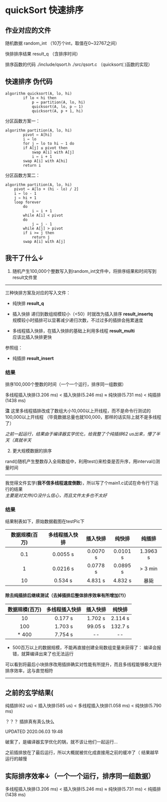 # quickSort 快速排序

## 作业对应的文件

随机数据 random_int （10万个int，取值在0~32767之间）

快排排序结果 result_q （含排序时间）

排序函数的代码 ./include/qsort.h ./src/qsort.c （quicksort( )函数的实现）

## 快速排序 伪代码

```pseudo
algorithm quicksort(A, lo, hi)
        if lo < hi then
            p ← partition(A, lo, hi)
            quicksort(A, lo, p – 1)
            quicksort(A, p + 1, hi)
```

分区函数方案一：

```pseudo
algorithm partition(A, lo, hi)
        pivot ← A[hi]
        i ← lo
        for j ← lo to hi – 1 do
        if A[j] ≤ pivot then
            swap A[i] with A[j]
            i ← i + 1
        swap A[i] with A[hi]
        return i
```

分区函数方案二：

```pseudo
algorithm partition(A, lo, hi)
    pivot ← A[lo + (hi - lo) / 2]
    i ← lo - 1
    j ← hi + 1
    loop forever
        do
            i ← i + 1
        while A[i] < pivot
        do
            j ← j - 1
        while A[j] > pivot
        if i >= j then
            return j
        swap A[i] with A[j]
```

## 我干了什么↓

1. 随机产生100,000个整数写入到random_int文件中，将排序结果和时间写到result文件里

--------------------------------------------------

三种快排方案及对应的写入文件：

- 纯快排 **result_q**

- 插入快排 递归到数组规模较小（<50）时就改为插入排序 **result_insertq**\
    规模较小时插排可以显著减少递归次数，不过过多的插排会拖累速度

- 多线程插入快排，在插入快排的基础上利用多线程 **result_multi**\
    应该比插入快排更快

参照组：

- 纯插排 **result_insert**

### 结果

排序100,000个整数的时间（一个一个运行，排序同一组数据）

多线程插入快排(3.206 ms) < 插入快排(5.246 ms) ≈ 纯快排(5.731 ms) < 纯插排(1438 ms)

**注** 这里多线程插排改成了数组大小10,000以上开线程，而不是命令行测试的100,000以上开线程
（毕竟数据总量也就100,000，那样的话实际上就不是多线程了）

*之前一起运行，结果由于编译器玄学优化，给我整了个纯插排62 us出来，懵了半天（真就半天*

2. 更大规模数据的排序

rand()随机产生整数存入全局数组中，利用test()来检查是否升序，用interval()测量时间

--------------------------------------------------

我觉得文件玄学(**我不信多线程速度倒数**)，所以写了个main1.c试试在命令行下运行的结果\
 *主要是对文件I/O没什么信心，而且文件太多也不太好*

### 结果

结果制表如下，原始数据截图在testPic下

| 数据规模(百万) | 多线程插入快排 | 插入快排 |  纯快排  |  纯插排  |
| :------------: | :------------: | :------: | :------: | :------: |
|      0.1       |    0.0055 s    | 0.0070 s | 0.0101 s | 1.3963 s |
|       1        |    0.0216 s    | 0.0778 s | 0.0895 s | > 3 min  |
|       10       |    0.534 s     | 4.831 s  | 4.832 s  |   暴毙   |

#### 除去纯插排后继续测试（去掉插排后整体排序效率有所增加(?)）

| 数据规模(百万) | 多线程插入快排 | 插入快排 | 纯快排  |
| :------------: | :------------: | :------: | :-----: |
|       10       |    0.177 s     | 1.702 s  | 2.114 s |
|      100       |    1.703 s     | 99.05 s  | 132.7 s |
|     \* 400     |    7.754 s     |    --    |   --    |

* 500百万以上的数据规模，不能再直接创建全局数组变量来获得了：
编译会报错，就算编译出来了也无法运行

可以看到将最后小块排序改用插排确实对性能有所提升，而且多线程能够极大提升排序效率，这与直觉相符

--------------------------------------------------

## 之前的玄学结果(

纯插排(62 us) < 插入快排(585 us) < 多线程插入快排(1.058 ms) < 纯快排(5.790 ms)

？？？ 插排真有真么快么

UPDATED 2020.06.03 19:48

破案了，是编译器玄学优化的锅，就不该让他们一起运行...

之前插排放在了最后运行，所以大概就被优化成直接用之前的缓冲了（
结果越早运行的越慢

## 实际排序效率↓（一个一个运行，排序同一组数据）

多线程插入快排(3.206 ms) < 插入快排(5.246 ms) ≈ 纯快排(5.731 ms) < 纯插排(1438 ms)
